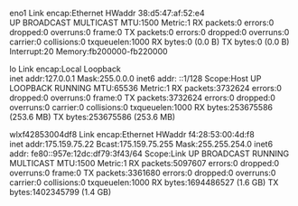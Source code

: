 eno1      Link encap:Ethernet  HWaddr 38:d5:47:af:52:e4  
          UP BROADCAST MULTICAST  MTU:1500  Metric:1
          RX packets:0 errors:0 dropped:0 overruns:0 frame:0
          TX packets:0 errors:0 dropped:0 overruns:0 carrier:0
          collisions:0 txqueuelen:1000 
          RX bytes:0 (0.0 B)  TX bytes:0 (0.0 B)
          Interrupt:20 Memory:fb200000-fb220000 

lo        Link encap:Local Loopback  
          inet addr:127.0.0.1  Mask:255.0.0.0
          inet6 addr: ::1/128 Scope:Host
          UP LOOPBACK RUNNING  MTU:65536  Metric:1
          RX packets:3732624 errors:0 dropped:0 overruns:0 frame:0
          TX packets:3732624 errors:0 dropped:0 overruns:0 carrier:0
          collisions:0 txqueuelen:1000 
          RX bytes:253675586 (253.6 MB)  TX bytes:253675586 (253.6 MB)

wlxf42853004df8 Link encap:Ethernet  HWaddr f4:28:53:00:4d:f8  
          inet addr:175.159.75.22  Bcast:175.159.75.255  Mask:255.255.254.0
          inet6 addr: fe80::957e:12dc:df79:3f43/64 Scope:Link
          UP BROADCAST RUNNING MULTICAST  MTU:1500  Metric:1
          RX packets:5097607 errors:0 dropped:0 overruns:0 frame:0
          TX packets:3361680 errors:0 dropped:0 overruns:0 carrier:0
          collisions:0 txqueuelen:1000 
          RX bytes:1694486527 (1.6 GB)  TX bytes:1402345799 (1.4 GB)

